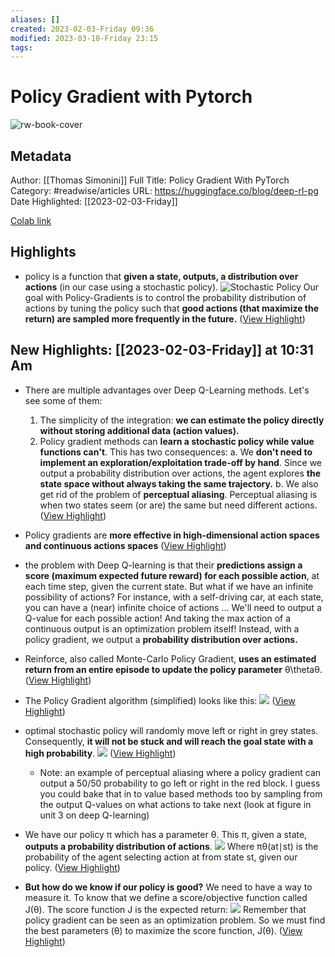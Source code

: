 ```yaml
---
aliases: []
created: 2023-02-03-Friday 09:36
modified: 2023-03-10-Friday 23:15
tags: 
---
```


# Policy Gradient with Pytorch

![rw-book-cover](https://huggingface.co/blog/assets/85_policy_gradient/thumbnail.gif)

## Metadata

Author: [[Thomas Simonini]]
Full Title: Policy Gradient With PyTorch
Category: #readwise/articles
URL: https://huggingface.co/blog/deep-rl-pg
Date Highlighted: [[2023-02-03-Friday]]

[Colab link](https://colab.research.google.com/drive/1zBuOM2LaxoxgGaqeqjTxDDVSYw2YQFl1?usp=sharing)

## Highlights
- policy is a function that **given a state, outputs, a distribution over actions** (in our case using a stochastic policy).
  ![Stochastic Policy](https://huggingface.co/blog/assets/63_deep_rl_intro/pbm_2.jpg)
  Our goal with Policy-Gradients is to control the probability distribution of actions by tuning the policy such that **good actions (that maximize the return) are sampled more frequently in the future.** ([View Highlight](https://read.readwise.io/read/01grc5kvwz37kkxspthqz6gk2j))

## New Highlights: [[2023-02-03-Friday]] at 10:31 Am
- There are multiple advantages over Deep Q-Learning methods. Let's see some of them:
  1. The simplicity of the integration: **we can estimate the policy directly without storing additional data (action values).**
  2. Policy gradient methods can **learn a stochastic policy while value functions can't**.
  This has two consequences:
  a. We **don't need to implement an exploration/exploitation trade-off by hand**. Since we output a probability distribution over actions, the agent explores **the state space without always taking the same trajectory.**
  b. We also get rid of the problem of **perceptual aliasing**. Perceptual aliasing is when two states seem (or are) the same but need different actions. ([View Highlight](https://read.readwise.io/read/01grc5ysbvphn7qvv38dxdmv30))

- Policy gradients are **more effective in high-dimensional action spaces and continuous actions spaces** ([View Highlight](https://read.readwise.io/read/01grc61w8v6vpep7gw8y1aq4kp))
- the problem with Deep Q-learning is that their **predictions assign a score (maximum expected future reward) for each possible action**, at each time step, given the current state.
  But what if we have an infinite possibility of actions?
  For instance, with a self-driving car, at each state, you can have a (near) infinite choice of actions ... We'll need to output a Q-value for each possible action! And taking the max action of a continuous output is an optimization problem itself!
  Instead, with a policy gradient, we output a **probability distribution over actions.**
- Reinforce, also called Monte-Carlo Policy Gradient, **uses an estimated return from an entire episode to update the policy parameter** θ\thetaθ. ([View Highlight](https://read.readwise.io/read/01grc6ayqjwm6raa4246m9x8fz))
- The Policy Gradient algorithm (simplified) looks like this:
  ![](https://huggingface.co/blog/assets/85_policy_gradient/pg_bigpicture.jpg) ([View Highlight](https://read.readwise.io/read/01grc8vpk36ykqkr91wwngww9x))
- optimal stochastic policy will randomly move left or right in grey states. Consequently, **it will not be stuck and will reach the goal state with a high probability**.
  ![](https://huggingface.co/blog/assets/85_policy_gradient/hamster3.jpg) ([View Highlight](https://read.readwise.io/read/01grc8xhnxw9nxvnxx5mt0gm9y))
	 - Note: an example of perceptual aliasing where a policy gradient can output a 50/50 probability to go left or right in the red block. I guess you could bake that in to value based methods too by sampling from the output Q-values on what actions to take next (look at figure in unit 3 on deep Q-learning)
- We have our policy π which has a parameter θ. This π, given a state, **outputs a probability distribution of actions**.
  ![](https://huggingface.co/blog/assets/85_policy_gradient/policy.jpg)
  Where πθ​(at​∣st​) is the probability of the agent selecting action at from state st, given our policy. ([View Highlight](https://read.readwise.io/read/01grc90awnczcb6ctdgqyp0fjw))
- **But how do we know if our policy is good?** We need to have a way to measure it. To know that we define a score/objective function called J(θ).
  The score function J is the expected return:
  ![](https://huggingface.co/blog/assets/85_policy_gradient/objective.jpg)
  Remember that policy gradient can be seen as an optimization problem. So we must find the best parameters (θ) to maximize the score function, J(θ). ([View Highlight](https://read.readwise.io/read/01grc8zqec351w1hncfsqqgsxc))

